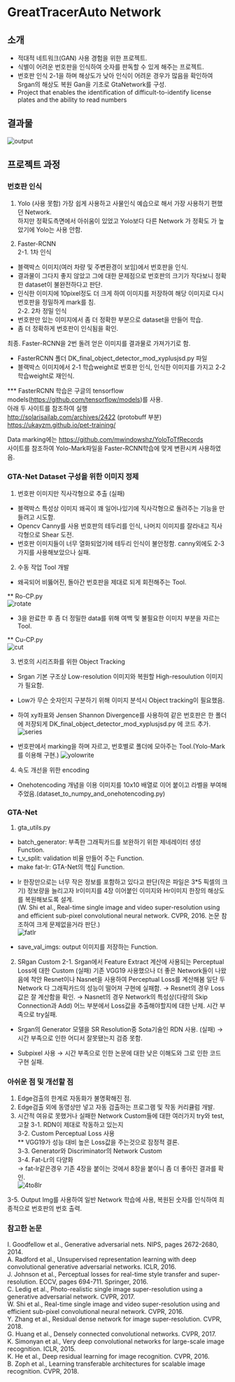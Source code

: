 # GreatTracerAuto Network

## 소개
- 적대적 네트워크(GAN) 사용 경험을 위한 프로젝트.
- 식별이 어려운 번호판을 인식하여 숫자를 판독할 수 있게 해주는 프로젝트.
- 번호판 인식 2-1을 하며 해상도가 낮아 인식이 어려운 경우가 많음을 확인하여 Srgan의 해상도 복원 Gan을 기초로 GtaNetwork를 구성.
- Project that enables the identification of difficult-to-identify license plates and the ability to read numbers

## 결과물
![output](./output.png)


## 프로젝트 과정
### 번호판 인식
1. Yolo (사용 못함)
가장 쉽게 사용하고 사물인식 예습으로 해서 가장 사용하기 편했던 Network.  
하지만 정확도측면에서 아쉬움이 있었고 Yolo보다 다른 Network 가 정확도 가 높았기에 Yolo는 사용 안함.  
  
2. Faster-RCNN  
2-1. 1차 인식  
 - 블랙박스 이미지(여러 차량 및 주변환경이 보임)에서 번호판을 인식.
 - 결과물이 그다지 좋지 않았고 그에 대한 문제점으로 번호판의 크기가 작다보니 정확한 dataset이 불완전하다고 판단.
 - 인식한 이미지에 10pixel정도 더 크게 하여 이미지를 저장하여 해당 이미지로 다시 번호판을 정밀하게 mark를 침.  
2-2. 2차 정밀 인식  
 - 번호판만 있는 이미지에서 좀 더 정확한 부분으로 dataset을 만들어 학습.  
 - 좀 더 정확하게 번호판이 인식됨을 확인.  
   
최종. Faster-RCNN을 2번 돌려 얻은 이미지를 결과물로 가져가기로 함.  
 - FasterRCNN 폴더 DK_final_object_detector_mod_xyplusjsd.py 파일
 - 블랙박스 이미지에서 2-1 학습weight로 번호판 인식, 인식한 이미지를 가지고 2-2 학습weight로 재인식.

*** FasterRCNN 학습은 구글의 tensorflow models(https://github.com/tensorflow/models)를 사용.  
아래 두 사이트를 참조하여 실행  
http://solarisailab.com/archives/2422 (protobuff 부분)  
https://ukayzm.github.io/pet-training/  
  
Data marking에는 https://github.com/mwindowshz/YoloToTfRecords   
사이트를 참조하여 Yolo-Mark파일을 Faster-RCNN학습에 맞게 변환시켜 사용하였음.  

### GTA-Net Dataset 구성을 위한 이미지 정제
1. 번호판 이미지만 직사각형으로 추출 (실패)
 - 블랙박스 특성상 이미지 왜곡이 꽤 일어나있기에 직사각형으로 돌려주는 기능을 만들려고 시도함.
 - Opencv Canny를 사용 번호판의 테두리를 인식, 나머지 이미지를 잘라내고 직사각형으로 Shear 도전.
 - 번호판 이미지들이 너무 열화되었기에 테두리 인식이 불안정함. canny외에도 2-3가지를 사용해보았으나 실패.
2. 수동 작업 Tool 개발
 - 왜곡되어 비뚫어진, 돌아간 번호판을 제대로 되게 회전해주는 Tool.  
 
 ** Ro-CP.py  
 ![rotate](./rotate.png)  
   
 - 3을 완료한 후 좀 더 정밀한 data를 위해 여백 및 불필요한 이미지 부분을 자르는 Tool.  
 
 ** Cu-CP.py  
 ![cut](./cut.png)  
   
3. 번호의 시리즈화를 위한 Object Tracking
 - Srgan 기본 구조상 Low-resolution 이미지와 복원할 High-resoulution 이미지가 필요함.
 - Low가 무슨 숫자인지 구분하기 위해 이미지 분석시 Object tracking이 필요했음.
 - 하여 xy좌표와 Jensen Shannon Divergence를 사용하여 같은 번호판은 한 폴더에 저장되게 DK_final_object_detector_mod_xyplusjsd.py 에 코드 추가.
 ![series](./series.png)  
   
 - 번호판에서 marking을 하며 자르고, 번호별로 폴더에 모아주는 Tool.(Yolo-Mark를 이용해 구현.)
 ![yolowrite](./yolowrite.png)  
   
4. 속도 개선을 위한 encoding
 - Onehotencoding 개념을 이용 이미지를 10x10 배열로 이어 붙이고 라벨을 부여해 주었음.(dataset_to_numpy_and_onehotencoding.py)
 
### GTA-Net
1. gta_utils.py
 - batch_generator: 부족한 그래픽카드를 보완하기 위한 제네레이터 생성 Function.
 - t_v_split: validation 비율 만들어 주는 Function.
 - make fat-lr: GTA-Net의 핵심 Function.
 * lr 한장만으로는 너무 작은 정보를 포함하고 있다고 판단(작은 파일은 3*5 픽셀의 크기) 정보량을 늘리고자 lr이미지를 4장 이어붙인 이미지와 Hr이미지 한장의 해상도를 복원해보도록 설계.  
 (W. Shi et al., Real-time single image and video super-resolution using and efficient sub-pixel convolutional neural network. CVPR, 2016. 논문 참조하여 크게 문제없을거라 판단.)  
  ![fatlr](./fatlr.png)  
    
 - save_val_imgs: output 이미지를 저장하는 Function.
2. SRgan Custom
 2-1. Srgan에서 Feature Extract 계산에 사용되는 Perceptual Loss에 대한 Custom (실패)
 기존 VGG19 사용했으나 더 좋은 Network들이 나왔음에 착안 Resnet이나 Nasnet을 사용하여 Perceptual Loss를 계산해봄
 일단 두 Network 다 그래픽카드의 성능이 떨어져 구현에 실패함.
  → Resnet의 경우 Loss값은 잘 계산함을 확인.
  → Nasnet의 경우 Network의 특성상(다량의 Skip Connection과 Add) 어느 부분에서 Loss값을 추출해야할지에 대한 난제. 시간 부족으로 try실패.

 - Srgan의 Generator 모델을 SR Resolution중 Sota기술인 RDN 사용. (실패)
  → 시간 부족으로 인한 어디서 잘못됐는지 검증 못함.
 
 - Subpixel 사용
  → 시간 부족으로 인한 논문에 대한 낮은 이해도와 그로 인한 코드 구현 실패.
  
  
 ### 아쉬운 점 및 개선할 점
 1. Edge검출의 한계로 자동화가 불명확해진 점.
 2. Edge검출 외에 동영상만 넣고 자동 검출하는 프로그램 및 작동 커리큘럼 개발.
 3. 시간적 여유로 못했거나 실패한 Network Custom들에 대한 여러가지 try와 test, 고찰
  3-1. RDN이 제대로 작동하고 있는지  
  3-2. Custom Perceptual Loss 사용  
   ** VGG19가 성능 대비 높은 Loss값을 주는것으로 잠정적 결론.  
  3-3. Generator와 Discriminator의 Network Custom  
  3-4. Fat-Lr의 다양화  
  → fat-lr같은경우 기존 4장을 붙이는 것에서 8장을 붙이니 좀 더 좋아진 결과를 확인.  
   ![4to8lr](./4to8lr.png)    
     
  3-5. Output Img를 사용하여 일반 Network 학습에 사용, 복원된 숫자를 인식하여 최종적으로 번호판의 번호 출력.  
 
 
 
### 참고한 논문
I. Goodfellow et al., Generative adversarial nets. NIPS, pages 2672-2680, 2014.  
A. Radford et al., Unsupervised representation learning with deep convolutional generative adversarial networks. ICLR, 2016.  
J. Johnson et al., Perceptual losses for real-time style transfer and super-resolution. ECCV, pages 694-711. Springer, 2016.  
C. Ledig et al., Photo-realistic single image super-resolution using a generative adversarial network. CVPR, 2017.  
W. Shi et al., Real-time single image and video super-resolution using and efficient sub-pixel convolutional neural network. CVPR, 2016.  
Y. Zhang et al., Residual dense network for image super-resolution. CVPR, 2018.  
G. Huang et al., Densely connected convolutional networks. CVPR, 2017.  
K. Simonyan et al., Very deep convolutional networks for large-scale image recognition. ICLR, 2015.  
K. He et al., Deep residual learning for image recognition. CVPR, 2016.  
B. Zoph et al., Learning transferable architectures for scalable image recognition. CVPR, 2018.  

